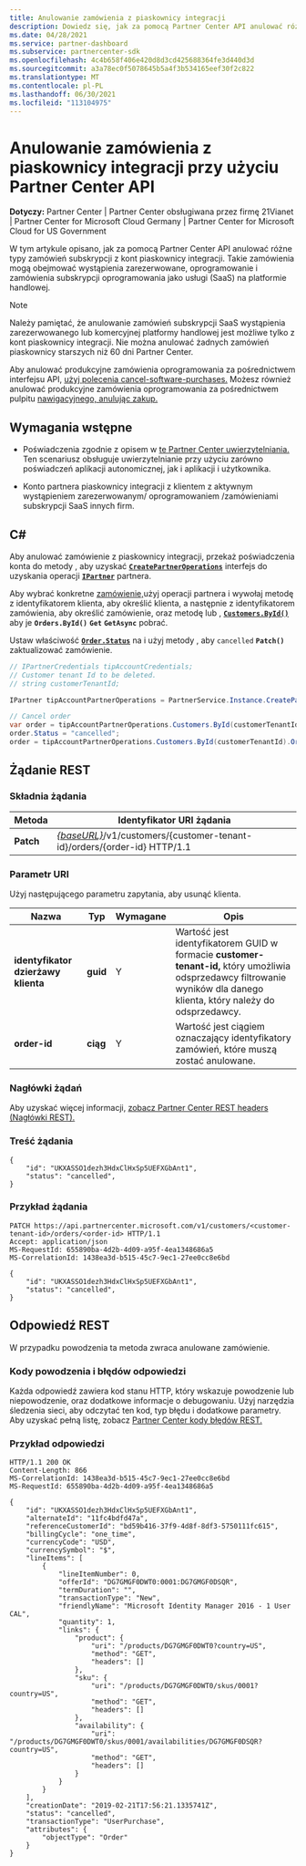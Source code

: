 ```yaml
---
title: Anulowanie zamówienia z piaskownicy integracji
description: Dowiedz się, jak za pomocą Partner Center API anulować różne typy zamówień subskrypcji z kont piaskownicy integracji.
ms.date: 04/28/2021
ms.service: partner-dashboard
ms.subservice: partnercenter-sdk
ms.openlocfilehash: 4c4b658f406e420d8d3cd425688364fe3d440d3d
ms.sourcegitcommit: a3a78ec0f5078645b5a4f3b534165eef30f2c822
ms.translationtype: MT
ms.contentlocale: pl-PL
ms.lasthandoff: 06/30/2021
ms.locfileid: "113104975"
---
```

# <a name="cancel-an-order-from-the-integration-sandbox-using-partner-center-apis"></a>Anulowanie zamówienia z piaskownicy integracji przy użyciu Partner Center API

**Dotyczy:** Partner Center | Partner Center obsługiwana przez firmę 21Vianet | Partner Center for Microsoft Cloud Germany | Partner Center for Microsoft Cloud for US Government

W tym artykule opisano, jak za pomocą Partner Center API anulować różne typy zamówień subskrypcji z kont piaskownicy integracji. Takie zamówienia mogą obejmować wystąpienia zarezerwowane, oprogramowanie i zamówienia subskrypcji oprogramowania jako usługi (SaaS) na platformie handlowej.

> [!NOTE] 
> Należy pamiętać, że anulowanie zamówień subskrypcji SaaS wystąpienia zarezerwowanego lub komercyjnej platformy handlowej jest możliwe tylko z kont piaskownicy integracji. Nie można anulować żadnych zamówień piaskownicy starszych niż 60 dni Partner Center.

Aby anulować produkcyjne zamówienia oprogramowania za pośrednictwem interfejsu API, [użyj polecenia cancel-software-purchases.](cancel-software-purchases.md)
Możesz również anulować produkcyjne zamówienia oprogramowania za pośrednictwem pulpitu [nawigacyjnego, anulując zakup.](/partner-center/csp-software-subscriptions)

## <a name="prerequisites"></a>Wymagania wstępne

- Poświadczenia zgodnie z opisem w [te Partner Center uwierzytelniania.](partner-center-authentication.md) Ten scenariusz obsługuje uwierzytelnianie przy użyciu zarówno poświadczeń aplikacji autonomicznej, jak i aplikacji i użytkownika.

- Konto partnera piaskownicy integracji z klientem z aktywnym wystąpieniem zarezerwowanym/ oprogramowaniem /zamówieniami subskrypcji SaaS innych firm.

## <a name="c"></a>C\#

Aby anulować zamówienie z piaskownicy integracji, przekaż poświadczenia konta do metody , aby uzyskać [**`CreatePartnerOperations`**](/dotnet/api/microsoft.store.partnercenter.partnerservice.instance) interfejs do uzyskania operacji [**`IPartner`**](/dotnet/api/microsoft.store.partnercenter.ipartner) partnera.

Aby wybrać konkretne [zamówienie,](order-resources.md#order)użyj operacji partnera i wywołaj metodę z identyfikatorem klienta, aby określić klienta, a następnie z identyfikatorem zamówienia, aby określić zamówienie, oraz metodę lub , [**`Customers.ById()`**](/dotnet/api/microsoft.store.partnercenter.customers.icustomercollection.byid) aby je **`Orders.ById()`** **`Get`** **`GetAsync`** pobrać.

Ustaw właściwość [**`Order.Status`**](order-resources.md#order) na i użyj metody , aby `cancelled` **`Patch()`** zaktualizować zamówienie.

``` csharp
// IPartnerCredentials tipAccountCredentials;
// Customer tenant Id to be deleted.
// string customerTenantId;

IPartner tipAccountPartnerOperations = PartnerService.Instance.CreatePartnerOperations(tipAccountCredentials);

// Cancel order
var order = tipAccountPartnerOperations.Customers.ById(customerTenantId).Orders.ById(orderId).Get();
order.Status = "cancelled";
order = tipAccountPartnerOperations.Customers.ById(customerTenantId).Orders.ById(orderId).Patch(order);

```

## <a name="rest-request"></a>Żądanie REST

### <a name="request-syntax"></a>Składnia żądania

| Metoda     | Identyfikator URI żądania                                                                            |
|------------|----------------------------------------------------------------------------------------|
| **Patch** | [*{baseURL}*](partner-center-rest-urls.md)/v1/customers/{customer-tenant-id}/orders/{order-id} HTTP/1.1 |

### <a name="uri-parameter"></a>Parametr URI

Użyj następującego parametru zapytania, aby usunąć klienta.

| Nazwa                   | Typ     | Wymagane | Opis                                                                                                                                            |
|------------------------|----------|----------|--------------------------------------------------------------------------------------------------------------------------------------------------------|
| **identyfikator dzierżawy klienta** | **guid** | Y        | Wartość jest identyfikatorem GUID w formacie **customer-tenant-id,** który umożliwia odsprzedawcy filtrowanie wyników dla danego klienta, który należy do odsprzedawcy. |
| **order-id** | **ciąg** | Y        | Wartość jest ciągiem oznaczający identyfikatory zamówień, które muszą zostać anulowane. |

### <a name="request-headers"></a>Nagłówki żądań

Aby uzyskać więcej informacji, [zobacz Partner Center REST headers (Nagłówki REST).](headers.md)

### <a name="request-body"></a>Treść żądania

```http
{
    "id": "UKXASSO1dezh3HdxClHxSp5UEFXGbAnt1",
    "status": "cancelled",
}
```

### <a name="request-example"></a>Przykład żądania

```http
PATCH https://api.partnercenter.microsoft.com/v1/customers/<customer-tenant-id>/orders/<order-id> HTTP/1.1
Accept: application/json
MS-RequestId: 655890ba-4d2b-4d09-a95f-4ea1348686a5
MS-CorrelationId: 1438ea3d-b515-45c7-9ec1-27ee0cc8e6bd

{
    "id": "UKXASSO1dezh3HdxClHxSp5UEFXGbAnt1",
    "status": "cancelled",
}
```

## <a name="rest-response"></a>Odpowiedź REST

W przypadku powodzenia ta metoda zwraca anulowane zamówienie.

### <a name="response-success-and-error-codes"></a>Kody powodzenia i błędów odpowiedzi

Każda odpowiedź zawiera kod stanu HTTP, który wskazuje powodzenie lub niepowodzenie, oraz dodatkowe informacje o debugowaniu. Użyj narzędzia śledzenia sieci, aby odczytać ten kod, typ błędu i dodatkowe parametry. Aby uzyskać pełną listę, zobacz [Partner Center kody błędów REST.](error-codes.md)

### <a name="response-example"></a>Przykład odpowiedzi

```http
HTTP/1.1 200 OK
Content-Length: 866
MS-CorrelationId: 1438ea3d-b515-45c7-9ec1-27ee0cc8e6bd
MS-RequestId: 655890ba-4d2b-4d09-a95f-4ea1348686a5

{
    "id": "UKXASSO1dezh3HdxClHxSp5UEFXGbAnt1",
    "alternateId": "11fc4bdfd47a",
    "referenceCustomerId": "bd59b416-37f9-4d8f-8df3-5750111fc615",
    "billingCycle": "one_time",
    "currencyCode": "USD",
    "currencySymbol": "$",
    "lineItems": [
        {
            "lineItemNumber": 0,
            "offerId": "DG7GMGF0DWT0:0001:DG7GMGF0DSQR",
            "termDuration": "",
            "transactionType": "New",
            "friendlyName": "Microsoft Identity Manager 2016 - 1 User CAL",
            "quantity": 1,
            "links": {
                "product": {
                    "uri": "/products/DG7GMGF0DWT0?country=US",
                    "method": "GET",
                    "headers": []
                },
                "sku": {
                    "uri": "/products/DG7GMGF0DWT0/skus/0001?country=US",
                    "method": "GET",
                    "headers": []
                },
                "availability": {
                    "uri": "/products/DG7GMGF0DWT0/skus/0001/availabilities/DG7GMGF0DSQR?country=US",
                    "method": "GET",
                    "headers": []
                }
            }
        }
    ],
    "creationDate": "2019-02-21T17:56:21.1335741Z",
    "status": "cancelled",
    "transactionType": "UserPurchase",
    "attributes": {
        "objectType": "Order"
    }
}
```
